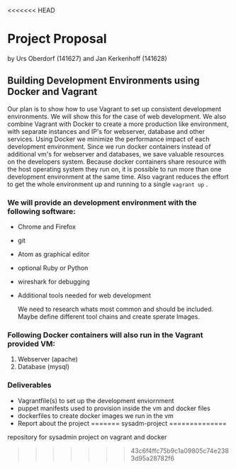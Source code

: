 <<<<<<< HEAD
# Project Proposal
by Urs Oberdorf (141627) and Jan Kerkenhoff (141628)

## Building Development Environments using Docker and Vagrant


Our plan is to show how to use Vagrant to set up consistent development environments. We will show this for the case of web development. We also combine Vagrant with Docker to create a more production like environment, with separate instances and IP's for webserver, database and other services. Using Docker we minimize the performance impact of each development environment. Since we run docker containers instead of additional vm's for webserver and databases, we save valuable resources on the developers system. Because docker containers share resource with the host operating system they run on, it is possible to run more than one development environment at the same time.
Also vagrant reduces the effort to get the whole environment up and running to a single  `vagrant up` .


### We will provide an development environment with the following software:

* Chrome and Firefox
* git
* Atom as graphical editor
* optional Ruby or Python
* wireshark for debugging
* Additional tools needed for web development

  We need to research whats most common and should be included. Maybe define different tool chains and create sperate Images.

### Following Docker containers will also run in the Vagrant provided VM:

1. Webserver (apache)
2. Database (mysql)

### Deliverables

* Vagrantfile(s) to set up the development enviornment
* puppet manifests used to provision inside the vm and docker files
* dockerfiles to create docker images we run in the vm
* Report about the project
=======
sysadm-project
==============

repository for sysadmin project on vagrant and docker
>>>>>>> 43c6f4ffc75b9c1a09805c74e2383d95a28782f6
